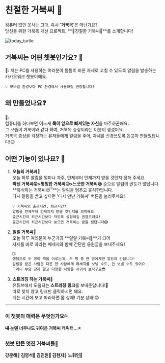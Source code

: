 # 친절한 거북씨 🐢
컴퓨터 없인 못사는 그대, 혹시 '**거북목**'은 아닌가요?  
당신을 위한 거북목 개선 프로젝트, **🌸친절한 거북씨🌸**를 소개합니다!  

![today_turtle](https://user-images.githubusercontent.com/48302738/116578033-f69c1e80-a94b-11eb-98d4-05972503020e.png)

## 거북씨는 어떤 챗봇인가요? 🤔
🐢: 저는 PC를 사용하는 여러분이 틈틈이 바른 자세로 고칠 수 있도록 알림을 발송하는 카카오워크 챗봇이에요.  
```
💡 모바일 환경보다 PC 환경에서 사용하길 권장합니다!
```
## 왜 만들었나요❓
🐢:  
컴퓨터를 하다보면 어느새 **목이 앞으로 빠져있는 자신**을 마주하곤해요.     
그 모습이 거북이와 같다 하여, 거북목 증상이라는 이름이 생겼어요.  
거북목 증상을 걱정하는 유저들에게 알람을 주어, 자세를 신경쓰도록 돕고자 만들었답니다!😉 

## 어떤 기능이 있나요? 📑
1. **오늘의 거북씨🐢**  
	오늘 하루 알림을 얼마나 자주, 언제부터 언제까지 받을 것인지 정해 주세요.  
	**빡센 거북씨😡>평범한 거북씨😐>느긋한 거북씨😃** 순으로 알림의 빈도가 많답니다.  
	**휴식하는 거북씨😴**는 알림을 멈추고 휴식한답니다.  
	다시 알림을 받고 싶다면 '다시 만난 거북씨' 버튼을 눌러주세요!  
	```
	💡 거북씨의 출근시간, 퇴근시간?  
	알림을 언제부터 언제까지 받을 것인지를 의미해요.  
	출근시간이 퇴근시간보다 작도록 설정하길 권장드려요!  
	출근시간이 퇴근시간보다 늦으면 거북씨는 밤을 샌답니다😱  
	```
2. **일일 거북씨🐢**  
	오늘 하루 여러분이 누군가의 **일일 거북씨🐢**가 되어     
	자세를 바로 하라는 메세지와 함께 간단한 응원글을 보내주세요!
	```
	🐢:
	랜덤으로 두 명이 짝을 이루는데, 두 명 중 한 명에게만 알림이 간답니다!  
	알림을 받은 사람은 다른 한 사람에게 메세지를 보낼 수도, 안 보낼 수도 있어요.  
	그러니 부담 갖지 말고 다양한 사람을 사귀어 보자구요😎
	```

3. **스트레칭 하는 거북씨🐢**  
	유튜브에서 도움되는 **스트레칭 링크**를 보내준답니다!💪   
	따로 찾지 않고 링크만 클릭하시면 돼요.   
	쉬는 시간에 보고 따라하면 몸 상쾌! 기분 상쾌!😊  

---

### 이 챗봇의 매력은 무엇인가요💦
**~~내 눈엔~~ 너무나도 귀여운 거북씨 캐릭터...⭐**
### 챗봇 만든 멋진 거북씨들🐢
**강문해🐢 김영석🐢 김진원🐢 김현지🐢 노휘인🐢**



